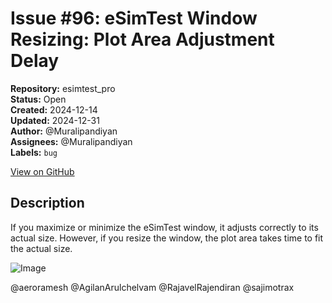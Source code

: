 # Issue #96: eSimTest Window Resizing: Plot Area Adjustment Delay

**Repository:** esimtest_pro  
**Status:** Open  
**Created:** 2024-12-14  
**Updated:** 2024-12-31  
**Author:** @Muralipandiyan  
**Assignees:** @Muralipandiyan  
**Labels:** `bug`  

[View on GitHub](https://github.com/Simtestlab/esimtest_pro/issues/96)

## Description

If you maximize or minimize the eSimTest window, it adjusts correctly to its actual size. However, if you resize the window, the plot area takes time to fit the actual size.

![Image](https://github.com/user-attachments/assets/23b7a1ec-2eff-4fb4-ae9f-8413f481d439)

@aeroramesh @AgilanArulchelvam @RajavelRajendiran @sajimotrax 